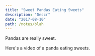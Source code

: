 ```yaml
---
title: "Sweet Pandas Eating Sweets"
description: "Descr"
date: "2017-08-10"
path: /notes/blah
---
```


Pandas are really sweet.

Here's a video of a panda eating sweets.
